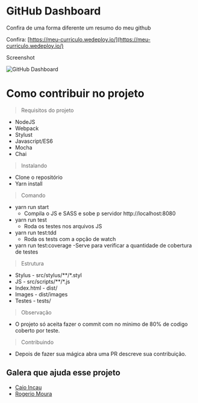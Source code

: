 # GitHub Dashboard

Confira de uma forma diferente um resumo do meu github

Confira: [https://meu-curriculo.wedeploy.io/](https://meu-curriculo.wedeploy.io/)

Screenshot

![GitHub Dashboard](http://henriquemelanda.com.br/assests/img/meu-curriculo.png)

# Como contribuir no projeto

> Requisitos do projeto
* NodeJS
* Webpack
* Stylust
* Javascript/ES6
* Mocha
* Chai

> Instalando
* Clone o repositório
* Yarn install

> Comando
* yarn run start
	- Compila o JS e SASS e sobe p servidor http://localhost:8080
* yarn run test
	- Roda os testes nos arquivos JS
* yarn run test:tdd
	- Roda os tests com a opção de watch
* yarn run test:coverage 
	-Serve para verificar a quantidade de cobertura de testes 

> Estrutura
* Stylus - src/stylus/**/*.styl
* JS - src/scripts/**/*.js
* Index.html - dist/
* Images - dist/images
* Testes - tests/

> Observação
* O projeto só aceita fazer o commit com no minimo de 80% de codigo coberto por teste.

> Contribuindo
* Depois de fazer sua mágica abra uma PR descreve sua contribuição.

## Galera que ajuda esse projeto

* [Caio Incau](https://github.com/caioincau)
* [Rogerio Moura](https://github.com/Rogerfm)
